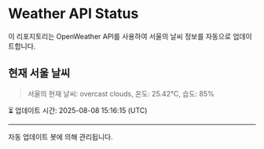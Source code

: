 
# Weather API Status

이 리포지토리는 OpenWeather API를 사용하여 서울의 날씨 정보를 자동으로 업데이트합니다.

## 현재 서울 날씨
> 서울의 현재 날씨: overcast clouds, 온도: 25.42°C, 습도: 85%

⏳ 업데이트 시간: 2025-08-08 15:16:15 (UTC)

---
자동 업데이트 봇에 의해 관리됩니다.
